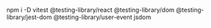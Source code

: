 npm i -D vitest @testing-library/react @testing-library/dom @testing-library/jest-dom @testing-library/user-event jsdom
